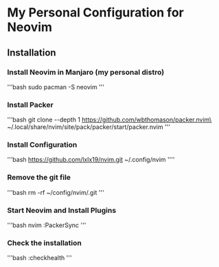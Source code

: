 # My Personal Configuration for Neovim

## Installation 

### Install Neovim in Manjaro (my personal distro)
'''bash
sudo pacman -S neovim 
'''

### Install Packer
'''bash
git clone --depth 1 https://github.com/wbthomason/packer.nvim\
 ~/.local/share/nvim/site/pack/packer/start/packer.nvim
'''

### Install Configuration 
'''bash 
https://github.com/lxlx19/nvim.git ~/.config/nvim 
''''

### Remove the git file
'''bash 
rm -rf ~/config/nvim/.git
'''

### Start Neovim and Install Plugins
'''bash
nvim 
:PackerSync
'''

### Check the installation 
'''bash 
:checkhealth
'''

